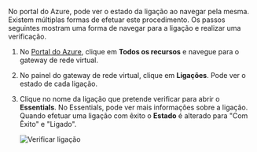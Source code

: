 No portal do Azure, pode ver o estado da ligação ao navegar pela mesma. Existem múltiplas formas de efetuar este procedimento. Os passos seguintes mostram uma forma de navegar para a ligação e realizar uma verificação.

1. No [Portal do Azure](http://portal.azure.com), clique em **Todos os recursos** e navegue para o gateway de rede virtual.
2. No painel do gateway de rede virtual, clique em **Ligações**. Pode ver o estado de cada ligação.
3. Clique no nome da ligação que pretende verificar para abrir o **Essentials**. No Essentials, pode ver mais informações sobre a ligação. Quando efetuar uma ligação com êxito o **Estado** é alterado para "Com Êxito" e "Ligado".
   
    ![Verificar ligação](./media/vpn-gateway-verify-connection-portal-rm-include/connectionsucceeded.png)



<!--HONumber=Jan17_HO3-->


